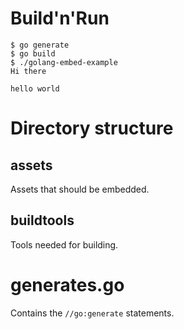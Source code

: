 # Build'n'Run

```
$ go generate
$ go build
$ ./golang-embed-example 
Hi there

hello world

```

# Directory structure

## assets

Assets that should be embedded.

## buildtools

Tools needed for building.

# generates.go

Contains the `//go:generate` statements. 
